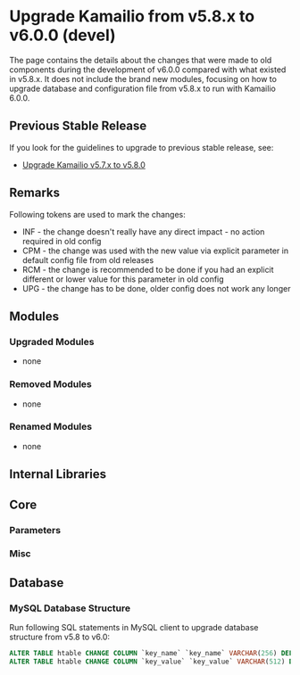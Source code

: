 # Upgrade Kamailio from v5.8.x to v6.0.0 (devel)

The page contains the details about the changes that were made to old
components during the development of v6.0.0 compared with what existed
in v5.8.x. It does not include the brand new modules, focusing on how to
upgrade database and configuration file from v5.8.x to run with Kamailio
6.0.0.

## Previous Stable Release

If you look for the guidelines to upgrade to previous stable release,
see:

- [Upgrade Kamailio v5.7.x to v5.8.0](5.7.x-to-5.8.0.md)

## Remarks

Following tokens are used to mark the changes:

- INF - the change doesn't really have any direct impact - no action
    required in old config
- CPM - the change was used with the new value via explicit parameter
    in default config file from old releases
- RCM - the change is recommended to be done if you had an explicit
    different or lower value for this parameter in old config
- UPG - the change has to be done, older config does not work any
    longer

## Modules

### Upgraded Modules

- none

### Removed Modules

- none

### Renamed Modules

- none

## Internal Libraries

## Core

### Parameters

### Misc

## Database

### MySQL Database Structure

Run following SQL statements in MySQL client to upgrade database
structure from v5.8 to v6.0:

``` sql
ALTER TABLE htable CHANGE COLUMN `key_name` `key_name` VARCHAR(256) DEFAULT '' NOT NULL; -- # was VARCHAR(64) DEFAULT '' NOT NULL
ALTER TABLE htable CHANGE COLUMN `key_value` `key_value` VARCHAR(512) DEFAULT '' NOT NULL; -- # was VARCHAR(128) DEFAULT '' NOT NULL
```
